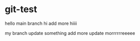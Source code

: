 # git-test
hello main branch
hi add more hiiii



my branch update something
add more update  morrrrrreeeee

